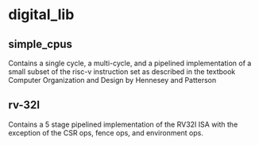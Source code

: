 # digital_lib

## simple_cpus
Contains a single cycle, a multi-cycle, and a pipelined implementation of a small subset of the risc-v instruction set as described in the
textbook Computer Organization and Design by Hennesey and Patterson

## rv-32I
Contains a 5 stage pipelined implementation of the RV32I ISA with the exception of the CSR ops, fence ops, and environment ops.
